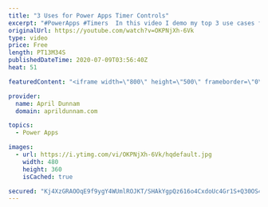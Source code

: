 ```yaml
---
title: "3 Uses for Power Apps Timer Controls"
excerpt: "#PowerApps #Timers  In this video I demo my top 3 use cases for the Timer Control in Power Apps.   You'll learn how to use the timer to: ✅Create animations (rotate objects, move objects across the screen, color fade text) ✅Do automatic redirects  ✅Implement background refreshes for your data sources"
originalUrl: https://youtube.com/watch?v=OKPNjXh-6Vk
type: video
price: Free
length: PT13M34S
publishedDateTime: 2020-07-09T03:56:40Z
heat: 51

featuredContent: "<iframe width=\"800\" height=\"500\" frameborder=\"0\" src=\"https://www.youtube.com/embed/OKPNjXh-6Vk\" allow=\"accelerometer; autoplay; encrypted-media; gyroscope; picture-in-picture\" allowfullscreen></iframe>"

provider:
  name: April Dunnam
  domain: aprildunnam.com

topics:
  - Power Apps

images:
  - url: https://i.ytimg.com/vi/OKPNjXh-6Vk/hqdefault.jpg
    width: 480
    height: 360
    isCached: true

secured: "Kj4XzGRAOOqE9f9ygY4WUmlROJKT/SHAkYgpQz616o4CxdoUc4Gr1S+Q30OS4AqWiq4zAv6nsF95QjhEsgbzGTRtSTd1eGG7jnanqeASUzheaj91AwpQFiAmGQVFD0kgiidCkWdPAxbEPD/qlq5QHoofv3LilNrYc9VPA21u+nYoaSqu0SNQimTh6Jj8yz+e20+o7VaZ1jAhuCLbyGrZXtYTbeu96D7OzTaE/6v1zKBF55RKZk4+SEsf4evJKPA3cN/J0a1HAs2CjF3yJyGtcd7O/B8BzdjSRa9s3GJb0lgjhqinaUGSP28tge0XsQENhu6NHAeqgcxx0HVVn5iRXq0JDtdQx2cPpAS3jn6qn3+y+POvzLEYjw2UyGZNkCYVS+hM98DKeWKqE8AR4sUsoPDQ5CM9Ijs6FYKJ8cIurWY=;l+c8wuqh+Rn4OzHhDlyLwQ=="
---
```


